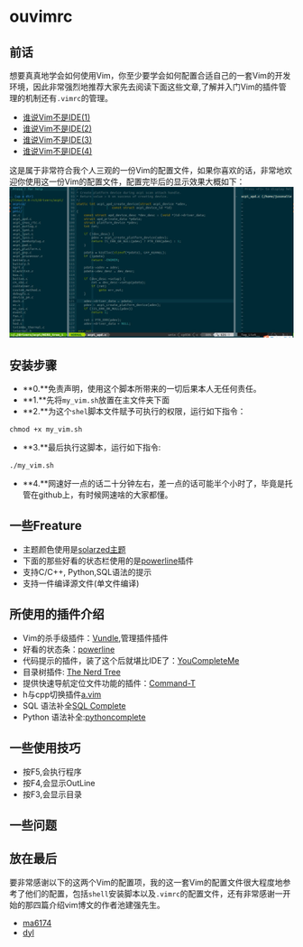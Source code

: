 ouvimrc
=======
## 前话
想要真真地学会如何使用Vim，你至少要学会如何配置合适自己的一套Vim的开发环境，因此非常强烈地推荐大家先去阅读下面这些文章,了解并入门Vim的插件管理的机制还有`.vimrc`的管理。
- [谁说Vim不是IDE(1)](http://www.cnblogs.com/chijianqiang/archive/2012/10/30/vim-1.html)
- [谁说Vim不是IDE(2)](http://www.cnblogs.com/chijianqiang/archive/2012/10/31/vim-2.html)
- [谁说Vim不是IDE(3)](http://www.cnblogs.com/chijianqiang/archive/2012/11/06/vim-3.html)
- [谁说Vim不是IDE(4)](http://www.cnblogs.com/chijianqiang/archive/2012/12/17/vim-4.html)

这是属于非常符合我个人三观的一份Vim的配置文件，如果你喜欢的话，非常地欢迎你使用这一份Vim的配置文件，配置完毕后的显示效果大概如下：
![效果图](https://github.com/jusonalien/ourvim/blob/master/la.png)

## 安装步骤

- **0.**免责声明，使用这个脚本所带来的一切后果本人无任何责任。
- **1.**先将`my_vim.sh`放置在主文件夹下面
- **2.**为这个`shel`脚本文件赋予可执行的权限，运行如下指令：
```
chmod +x my_vim.sh
```
- **3.**最后执行这脚本，运行如下指令:
```
./my_vim.sh
```
- **4.**网速好一点的话二十分钟左右，差一点的话可能半个小时了，毕竟是托管在github上，有时候网速啥的大家都懂。
 
## 一些Freature
- 主题颜色使用是[solarzed主题](https://github.com/altercation/vim-colors-solarized)
- 下面的那些好看的状态栏使用的是[powerline](http://vimawesome.com/plugin/vim-powerline-love-story)插件
- 支持C/C++, Python,SQL语法的提示
- 支持一件编译源文件(单文件编译)

## 所使用的插件介绍
- Vim的杀手级插件：[Vundle](http://vimawesome.com/plugin/vundle-vim),管理插件插件
- 好看的状态条：[powerline](http://vimawesome.com/plugin/vim-powerline-love-story)
- 代码提示的插件，装了这个后就堪比IDE了：[YouCompleteMe](http://vimawesome.com/plugin/youcompleteme)
- 目录树插件: [The Nerd Tree](http://vimawesome.com/plugin/the-nerd-tree)
- 提供快速导航定位文件功能的插件：[Command-T](http://vimawesome.com/plugin/command-t-ours)
- h与cpp切换插件[a.vim](http://vimawesome.com/plugin/a-vim)
- SQL 语法补全[SQL Complete](http://vimawesome.com/plugin/sqlcomplete-vim)
- Python 语法补全:[pythoncomplete](http://vimawesome.com/?q=pythoncomplete)

## 一些使用技巧
- 按F5,会执行程序
- 按F4,会显示OutLine
- 按F3,会显示目录

## 一些问题

## 放在最后
要非常感谢以下的这两个Vim的配置项，我的这一套Vim的配置文件很大程度地参考了他们的配置，包括`shell`安装脚本以及`.vimrc`的配置文件，还有非常感谢一开始的那四篇介绍vim博文的作者池建强先生。
- [ma6174](https://github.com/ma6174/vim)
- [dyl](https://github.com/dengyaolong/myvimrc)
